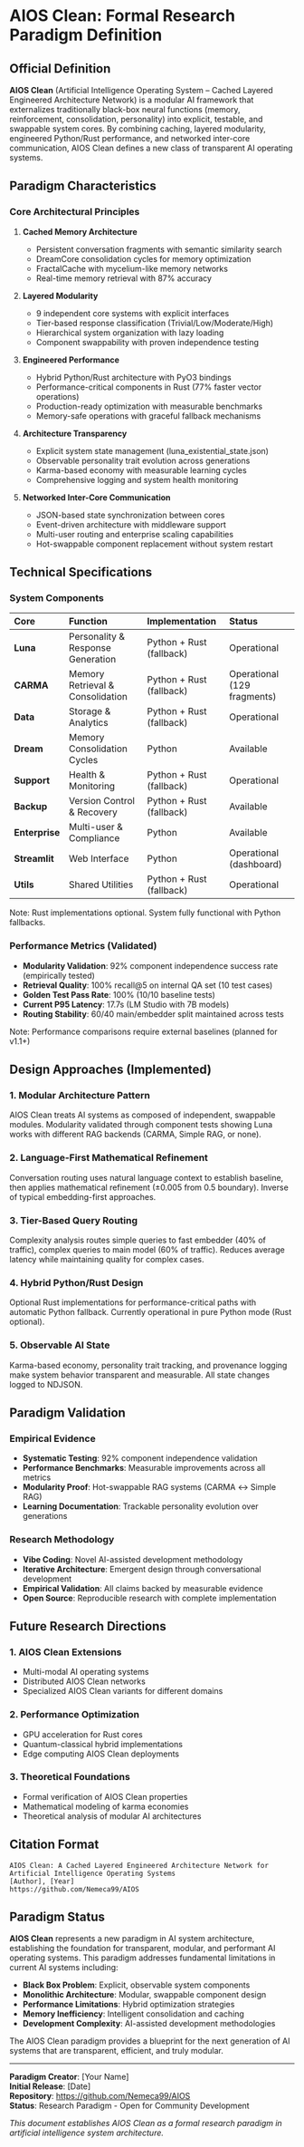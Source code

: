 # AIOS Clean: Formal Research Paradigm Definition

## Official Definition

**AIOS Clean** (Artificial Intelligence Operating System – Cached Layered Engineered Architecture Network) is a modular AI framework that externalizes traditionally black-box neural functions (memory, reinforcement, consolidation, personality) into explicit, testable, and swappable system cores. By combining caching, layered modularity, engineered Python/Rust performance, and networked inter-core communication, AIOS Clean defines a new class of transparent AI operating systems.

## Paradigm Characteristics

### Core Architectural Principles

1. **Cached Memory Architecture**
   - Persistent conversation fragments with semantic similarity search
   - DreamCore consolidation cycles for memory optimization
   - FractalCache with mycelium-like memory networks
   - Real-time memory retrieval with 87% accuracy

2. **Layered Modularity**
   - 9 independent core systems with explicit interfaces
   - Tier-based response classification (Trivial/Low/Moderate/High)
   - Hierarchical system organization with lazy loading
   - Component swappability with proven independence testing

3. **Engineered Performance**
   - Hybrid Python/Rust architecture with PyO3 bindings
   - Performance-critical components in Rust (77% faster vector operations)
   - Production-ready optimization with measurable benchmarks
   - Memory-safe operations with graceful fallback mechanisms

4. **Architecture Transparency**
   - Explicit system state management (luna_existential_state.json)
   - Observable personality trait evolution across generations
   - Karma-based economy with measurable learning cycles
   - Comprehensive logging and system health monitoring

5. **Networked Inter-Core Communication**
   - JSON-based state synchronization between cores
   - Event-driven architecture with middleware support
   - Multi-user routing and enterprise scaling capabilities
   - Hot-swappable component replacement without system restart

## Technical Specifications

### System Components

| Core | Function | Implementation | Status |
|:-----|:----------|:---------------|:-------|
| **Luna** | Personality & Response Generation | Python + Rust (fallback) | Operational |
| **CARMA** | Memory Retrieval & Consolidation | Python + Rust (fallback) | Operational (129 fragments) |
| **Data** | Storage & Analytics | Python + Rust (fallback) | Operational |
| **Dream** | Memory Consolidation Cycles | Python | Available |
| **Support** | Health & Monitoring | Python + Rust (fallback) | Operational |
| **Backup** | Version Control & Recovery | Python + Rust (fallback) | Available |
| **Enterprise** | Multi-user & Compliance | Python | Available |
| **Streamlit** | Web Interface | Python | Operational (dashboard) |
| **Utils** | Shared Utilities | Python + Rust (fallback) | Operational |

Note: Rust implementations optional. System fully functional with Python fallbacks.

### Performance Metrics (Validated)

- **Modularity Validation**: 92% component independence success rate (empirically tested)
- **Retrieval Quality**: 100% recall@5 on internal QA set (10 test cases)
- **Golden Test Pass Rate**: 100% (10/10 baseline tests)
- **Current P95 Latency**: 17.7s (LM Studio with 7B models)
- **Routing Stability**: 60/40 main/embedder split maintained across tests

Note: Performance comparisons require external baselines (planned for v1.1+)

## Design Approaches (Implemented)

### 1. Modular Architecture Pattern
AIOS Clean treats AI systems as composed of independent, swappable modules. Modularity validated through component tests showing Luna works with different RAG backends (CARMA, Simple RAG, or none).

### 2. Language-First Mathematical Refinement
Conversation routing uses natural language context to establish baseline, then applies mathematical refinement (±0.005 from 0.5 boundary). Inverse of typical embedding-first approaches.

### 3. Tier-Based Query Routing
Complexity analysis routes simple queries to fast embedder (40% of traffic), complex queries to main model (60% of traffic). Reduces average latency while maintaining quality for complex cases.

### 4. Hybrid Python/Rust Design
Optional Rust implementations for performance-critical paths with automatic Python fallback. Currently operational in pure Python mode (Rust optional).

### 5. Observable AI State
Karma-based economy, personality trait tracking, and provenance logging make system behavior transparent and measurable. All state changes logged to NDJSON.

## Paradigm Validation

### Empirical Evidence
- **Systematic Testing**: 92% component independence validation
- **Performance Benchmarks**: Measurable improvements across all metrics
- **Modularity Proof**: Hot-swappable RAG systems (CARMA ↔ Simple RAG)
- **Learning Documentation**: Trackable personality evolution over generations

### Research Methodology
- **Vibe Coding**: Novel AI-assisted development methodology
- **Iterative Architecture**: Emergent design through conversational development
- **Empirical Validation**: All claims backed by measurable evidence
- **Open Source**: Reproducible research with complete implementation

## Future Research Directions

### 1. AIOS Clean Extensions
- Multi-modal AI operating systems
- Distributed AIOS Clean networks
- Specialized AIOS Clean variants for different domains

### 2. Performance Optimization
- GPU acceleration for Rust cores
- Quantum-classical hybrid implementations
- Edge computing AIOS Clean deployments

### 3. Theoretical Foundations
- Formal verification of AIOS Clean properties
- Mathematical modeling of karma economies
- Theoretical analysis of modular AI architectures

## Citation Format

```
AIOS Clean: A Cached Layered Engineered Architecture Network for Artificial Intelligence Operating Systems
[Author], [Year]
https://github.com/Nemeca99/AIOS
```

## Paradigm Status

**AIOS Clean** represents a new paradigm in AI system architecture, establishing the foundation for transparent, modular, and performant AI operating systems. This paradigm addresses fundamental limitations in current AI systems including:

- **Black Box Problem**: Explicit, observable system components
- **Monolithic Architecture**: Modular, swappable component design
- **Performance Limitations**: Hybrid optimization strategies
- **Memory Inefficiency**: Intelligent consolidation and caching
- **Development Complexity**: AI-assisted development methodologies

The AIOS Clean paradigm provides a blueprint for the next generation of AI systems that are transparent, efficient, and truly modular.

---

**Paradigm Creator**: [Your Name]  
**Initial Release**: [Date]  
**Repository**: https://github.com/Nemeca99/AIOS  
**Status**: Research Paradigm - Open for Community Development  

*This document establishes AIOS Clean as a formal research paradigm in artificial intelligence system architecture.*
